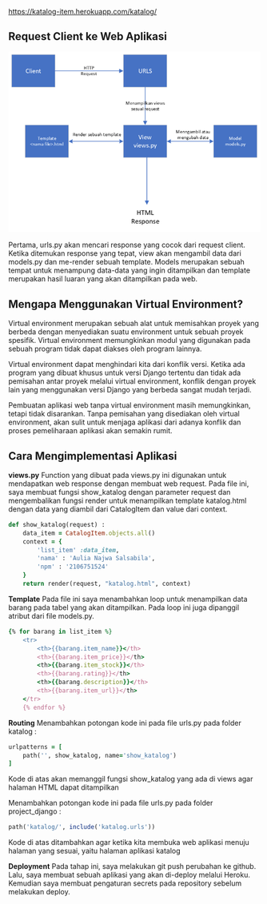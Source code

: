 https://katalog-item.herokuapp.com/katalog/

## Request Client ke Web Aplikasi
![alt text](./image/bagan.png)

Pertama, urls.py akan mencari response yang cocok dari request client. Ketika ditemukan response yang tepat, view akan mengambil data dari models.py dan me-render sebuah template. Models merupakan sebuah tempat untuk menampung data-data yang ingin ditampilkan dan template merupakan hasil luaran yang akan ditampilkan pada web. 

## Mengapa Menggunakan Virtual Environment?
Virtual environment merupakan sebuah alat untuk memisahkan proyek yang berbeda dengan menyediakan suatu environment untuk sebuah proyek spesifik. Virtual environment memungkinkan modul yang digunakan pada sebuah program tidak dapat diakses oleh program lainnya. 

Virtual environment dapat menghindari kita dari konflik versi. Ketika ada program yang dibuat khusus untuk versi Django tertentu dan tidak ada pemisahan antar proyek melalui virtual environment, konflik dengan proyek lain yang menggunakan versi Django yang berbeda sangat mudah terjadi.

Pembuatan aplikasi web tanpa virtual environment masih memungkinkan, tetapi tidak disarankan. Tanpa pemisahan yang disediakan oleh virtual environment, akan sulit untuk menjaga aplikasi dari adanya konflik dan proses pemeliharaan aplikasi akan semakin rumit.

## Cara Mengimplementasi Aplikasi
**views.py**
Function yang dibuat pada views.py ini digunakan untuk mendapatkan web response dengan membuat web request. Pada file ini, saya membuat fungsi show_katalog dengan parameter request dan mengembalikan fungsi render untuk menampilkan template katalog.html dengan data yang diambil dari CatalogItem dan value dari context.

```ruby
def show_katalog(request) :
    data_item = CatalogItem.objects.all()
    context = {
        'list_item' :data_item,
        'nama' : 'Aulia Najwa Salsabila',
        'npm' : '2106751524'
    }
    return render(request, "katalog.html", context)
```
**Template**
Pada file ini saya menambahkan loop untuk menampilkan data barang pada tabel yang akan ditampilkan. Pada loop ini juga dipanggil atribut dari file models.py.
```ruby
{% for barang in list_item %}
    <tr>
        <th>{{barang.item_name}}</th>
        <th>{{barang.item_price}}</th>
        <th>{{barang.item_stock}}</th>
        <th>{{barang.rating}}</th>
        <th>{{barang.description}}</th>
        <th>{{barang.item_url}}</th>
    </tr>
    {% endfor %}
```
**Routing**
Menambahkan potongan kode ini pada file urls.py pada folder katalog :
```ruby
urlpatterns = [
    path('', show_katalog, name='show_katalog')
]
```
Kode di atas akan memanggil fungsi show_katalog yang ada di views agar halaman HTML dapat ditampilkan

Menambahkan potongan kode ini pada file urls.py pada folder project_django :
```ruby
path('katalog/', include('katalog.urls'))
```
Kode di atas ditambahkan agar ketika kita membuka web aplikasi menuju halaman yang sesuai, yaitu halaman aplikasi katalog

**Deployment**
Pada tahap ini, saya melakukan git push perubahan ke github. Lalu, saya membuat sebuah aplikasi yang akan di-deploy melalui Heroku. Kemudian saya membuat pengaturan secrets pada repository sebelum melakukan deploy.
